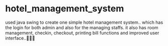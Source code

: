 # hotel_management_system
used java swing to create one simple hotel management system.. which has the login for both admin and also for the managing staffs. it also has room management, checkin, checkout, printing bill functions and improved user interface..🤞🤞😁
